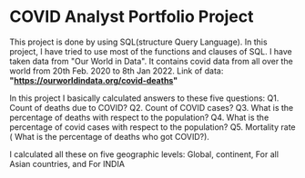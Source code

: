 # COVID Analyst Portfolio Project
This project is done by using SQL(structure Query Language). In this project, I have tried to use most of the functions and clauses of SQL. 
I have taken data from "Our World in Data". It contains covid data from all over the world from 20th Feb. 2020 to 8th Jan 2022. 
Link of data: **"https://ourworldindata.org/covid-deaths"**

In this project I basically calculated answers to these five questions:
Q1. Count of deaths due to COVID?
Q2. Count of COVID cases?
Q3. What is the percentage of deaths with respect to the population?
Q4. What is the percentage of covid cases with respect to the population?
Q5. Mortality rate ( What is the percentage of deaths who got COVID?).

I calculated all these on five geographic  levels:
Global, continent, For all Asian countries, and For INDIA
